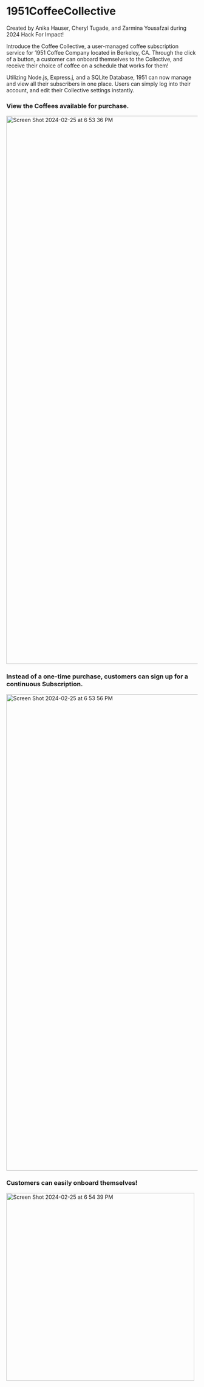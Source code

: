 # 1951CoffeeCollective
Created by Anika Hauser, Cheryl Tugade, and Zarmina Yousafzai during 2024 Hack For Impact! 

Introduce the Coffee Collective, a user-managed coffee subscription service for 1951 Coffee Company located in Berkeley, CA. Through the click of a button, a customer can onboard themselves to the Collective, and receive their choice of coffee on a schedule that works for them!

Utilizing Node.js, Express.j, and a SQLite Database, 1951 can now manage and view all their subscribers in one place. Users can simply log into their account, and edit their Collective settings instantly. 

<h3> View the Coffees available for purchase. </h3>
<img width="1444" alt="Screen Shot 2024-02-25 at 6 53 36 PM" src="https://github.com/zyousafzai21/1951CoffeeCollective/assets/101530128/0a624b75-29c3-4ad3-9722-432c7ac7fb9a">

<h3> Instead of a one-time purchase, customers can sign up for a continuous Subscription.  </h3>
<img width="1255" alt="Screen Shot 2024-02-25 at 6 53 56 PM" src="https://github.com/zyousafzai21/1951CoffeeCollective/assets/101530128/4c9ce244-8712-40c3-8f61-c90ba1cb2841">

<h3> Customers can easily onboard themselves! </h3>
<img width="495" alt="Screen Shot 2024-02-25 at 6 54 39 PM" src="https://github.com/zyousafzai21/1951CoffeeCollective/assets/101530128/64bf52fc-07e0-4103-9ba7-5c30b1c68c85">



